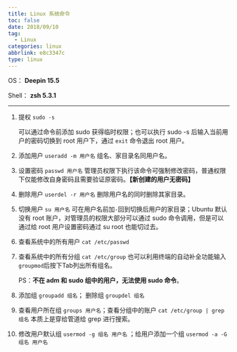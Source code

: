 ```yaml
---
title: Linux 系统命令
toc: false
date: 2018/09/10
tag:
  - Linux
categories: linux
abbrlink: e8c3347c
type: linux
---
```


OS： **Deepin 15.5**

Shell： **zsh 5.3.1**

---

1. 提权 `sudo -s`

   可以通过命令前添加 sudo 获得临时权限；也可以执行 sudo -s 后输入当前用户的密码切换到 root 用户下，通过 `exit` 命令退出 root 用户。

1. 添加用户 `useradd -m 用户名` 组名、家目录名同用户名。

1. 设置密码 `passwd 用户名` 管理员权限下执行该命令可强制修改密码，普通权限下仅能修改自身密码且需要验证原密码。**【新创建的用户无密码】**

1. 删除用户 `userdel -r 用户名` 删除用户名的同时删除其家目录。

1. 切换用户 `su 用户名` 可在用户名前加`-`回到切换后用户的家目录；Ubuntu 默认没有 root 账户，对管理员的权限大部分可以通过 sudo 命令调用，但是可以通过给 root 用户设置密码通过 su root 也能切过去。

1. 查看系统中的所有用户 `cat /etc/passwd`

1. 查看系统中的所有分组 `cat /etc/group` 也可以利用终端的自动补全功能输入`groupmod`后按下Tab列出所有组名。

   PS：**不在 adm 和 sudo 组中的用户，无法使用 sudo 命令**。

1. 添加组 `groupadd 组名`； 删除组 `groupdel 组名`

1. 查看用户所在组 `groups 用户名`；查看分组中的账户 `cat /etc/group | grep 组名` 本质上是穿给管道给 grep 进行搜索。

1. 修改用户默认组 `usermod -g 组名 用户名` ；给用户添加一个组 `usermod -a -G 组名 用户名`